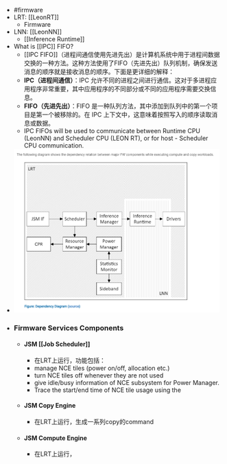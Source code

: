- #firmware
- LRT: [[LeonRT]]
	- Firmware
- LNN: [[LeonNN]]
	- [[Inference Runtime]]
- What is [[IPC]] FIFO?
	- [[IPC FIFO]]（进程间通信使用先进先出）是计算机系统中用于进程间数据交换的一种方法。这种方法使用了FIFO（先进先出）队列机制，确保发送消息的顺序就是接收消息的顺序。下面是更详细的解释：
	- **IPC（进程间通信）**：IPC 允许不同的进程之间进行通信。这对于多进程应用程序非常重要，其中应用程序的不同部分或不同的应用程序需要交换信息。
	- **FIFO（先进先出）**：FIFO 是一种队列方法，其中添加到队列中的第一个项目是第一个被移除的。在 IPC 上下文中，这意味着按照写入的顺序读取消息或数据。
	- IPC FIFOs will be used to communicate between Runtime CPU (LeonNN) and Scheduler CPU (LEON RT), or for host - Scheduler CPU communication.
- ![image.png](../assets/image_1706089581911_0.png)
- ### Firmware Services Components
	- #### JSM [[Job Scheduler]]
		- 在LRT上运行，功能包括：
		- manage NCE tiles (power on/off, allocation etc.)
		- turn NCE tiles off whenever they are not used
		- give idle/busy information of NCE subsystem for Power Manager.
		- Trace the start/end time of NCE tile usage using the
	- #### JSM Copy Engine
		- 在LRT上运行，生成一系列copy的command
	- #### JSM Compute Engine
		- 在LRT上运行，